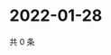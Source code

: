 # 2022-01-28

共 0 条

<!-- BEGIN WEIBO -->
<!-- 最后更新时间 Fri Jan 28 2022 17:14:40 GMT+0800 (China Standard Time) -->

<!-- END WEIBO -->
